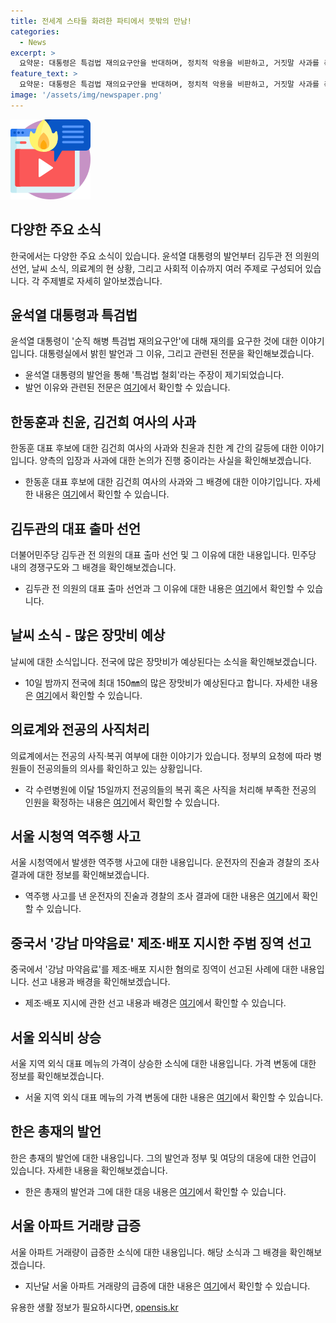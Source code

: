 ```yaml
---
title: 전세계 스타들 화려한 파티에서 뜻밖의 만남!
categories:
  - News
excerpt: >
  요약문: 대통령은 특검법 재의요구안을 반대하며, 정치적 악용을 비판하고, 거짓말 사과를 촉구하는 등 논란이 된 여러 이슈에 대한 발언을 내놓았다. 국내 외에도 중국의 마약음료 사건, 남북 폭우와 관련된 기상상황, 의료계와 전공의 관련 논란, 서울 아파트 매매 등 다양한 사건과 이슈들이 화제를 모으고 있다.
feature_text: >
  요약문: 대통령은 특검법 재의요구안을 반대하며, 정치적 악용을 비판하고, 거짓말 사과를 촉구하는 등 논란이 된 여러 이슈에 대한 발언을 내놓았다. 국내 외에도 중국의 마약음료 사건, 남북 폭우와 관련된 기상상황, 의료계와 전공의 관련 논란, 서울 아파트 매매 등 다양한 사건과 이슈들이 화제를 모으고 있다.
image: '/assets/img/newspaper.png'
---
```


<p><img src="/assets/img/news.png" alt="rentncar 속보" /></p>

<h2 data-ke-size="size26">다양한 주요 소식</h2>

<p data-ke-size="size16">한국에서는 다양한 주요 소식이 있습니다. 윤석열 대통령의 발언부터 김두관 전 의원의 선언, 날씨 소식, 의료계의 현 상황, 그리고 사회적 이슈까지 여러 주제로 구성되어 있습니다. 각 주제별로 자세히 알아보겠습니다.</p>

<h2 data-ke-size="size26">윤석열 대통령과 특검법</h2>

<p data-ke-size="size16">윤석열 대통령이 '순직 해병 특검법 재의요구안'에 대해 재의를 요구한 것에 대한 이야기입니다. 대통령실에서 밝힌 발언과 그 이유, 그리고 관련된 전문을 확인해보겠습니다.</p>

<ul>
    <li>윤석열 대통령의 발언을 통해 '특검법 철회'라는 주장이 제기되었습니다.</li>
    <li>발언 이유와 관련된 전문은 <a href="https://www.yna.co.kr/view/AKR20240709089800001">여기</a>에서 확인할 수 있습니다.</li>
</ul>

<h2 data-ke-size="size26">한동훈과 친윤, 김건희 여사의 사과</h2>

<p data-ke-size="size16">한동훈 대표 후보에 대한 김건희 여사의 사과와 친윤과 친한 계 간의 갈등에 대한 이야기입니다. 양측의 입장과 사과에 대한 논의가 진행 중이라는 사실을 확인해보겠습니다.</p>

<ul>
    <li>한동훈 대표 후보에 대한 김건희 여사의 사과와 그 배경에 대한 이야기입니다. 자세한 내용은 <a href="https://www.yna.co.kr/view/AKR20240709072200001">여기</a>에서 확인할 수 있습니다.</li>
</ul>

<h2 data-ke-size="size26">김두관의 대표 출마 선언</h2>

<p data-ke-size="size16">더불어민주당 김두관 전 의원의 대표 출마 선언 및 그 이유에 대한 내용입니다. 민주당 내의 경쟁구도와 그 배경을 확인해보겠습니다.</p>

<ul>
    <li>김두관 전 의원의 대표 출마 선언과 그 이유에 대한 내용은 <a href="https://www.yna.co.kr/view/AKR20240709067051001">여기</a>에서 확인할 수 있습니다.</li>
</ul>

<h2 data-ke-size="size26">날씨 소식 - 많은 장맛비 예상</h2>

<p data-ke-size="size16">날씨에 대한 소식입니다. 전국에 많은 장맛비가 예상된다는 소식을 확인해보겠습니다.</p>

<ul>
    <li>10일 밤까지 전국에 최대 150㎜의 많은 장맛비가 예상된다고 합니다. 자세한 내용은 <a href="https://www.yna.co.kr/view/AKR20240709080700530">여기</a>에서 확인할 수 있습니다.</li>
</ul>

<h2 data-ke-size="size26">의료계와 전공의 사직처리</h2>

<p data-ke-size="size16">의료계에서는 전공의 사직·복귀 여부에 대한 이야기가 있습니다. 정부의 요청에 따라 병원들이 전공의들의 의사를 확인하고 있는 상황입니다.</p>

<ul>
    <li>각 수련병원에 이달 15일까지 전공의들의 복귀 혹은 사직을 처리해 부족한 전공의 인원을 확정하는 내용은 <a href="https://www.yna.co.kr/view/AKR20240709079100530">여기</a>에서 확인할 수 있습니다.</li>
</ul>

<h2 data-ke-size="size26">서울 시청역 역주행 사고</h2>

<p data-ke-size="size16">서울 시청역에서 발생한 역주행 사고에 대한 내용입니다. 운전자의 진술과 경찰의 조사 결과에 대한 정보를 확인해보겠습니다.</p>

<ul>
    <li>역주행 사고를 낸 운전자의 진술과 경찰의 조사 결과에 대한 내용은 <a href="https://www.yna.co.kr/view/AKR20240709064451004">여기</a>에서 확인할 수 있습니다.</li>
</ul>

<h2 data-ke-size="size26">중국서 '강남 마약음료' 제조·배포 지시한 주범 징역 선고</h2>

<p data-ke-size="size16">중국에서 '강남 마약음료'를 제조·배포 지시한 혐의로 징역이 선고된 사례에 대한 내용입니다. 선고 내용과 배경을 확인해보겠습니다.</p>

<ul>
    <li>제조·배포 지시에 관한 선고 내용과 배경은 <a href="https://www.yna.co.kr/view/AKR20240709081600004">여기</a>에서 확인할 수 있습니다.</li>
</ul>

<h2 data-ke-size="size26">서울 외식비 상승</h2>

<p data-ke-size="size16">서울 지역 외식 대표 메뉴의 가격이 상승한 소식에 대한 내용입니다. 가격 변동에 대한 정보를 확인해보겠습니다.</p>

<ul>
    <li>서울 지역 외식 대표 메뉴의 가격 변동에 대한 내용은 <a href="https://www.yna.co.kr/view/AKR20240709063600030">여기</a>에서 확인할 수 있습니다.</li>
</ul>

<h2 data-ke-size="size26">한은 총재의 발언</h2>

<p data-ke-size="size16">한은 총재의 발언에 대한 내용입니다. 그의 발언과 정부 및 여당의 대응에 대한 언급이 있습니다. 자세한 내용을 확인해보겠습니다.</p>

<ul>
    <li>한은 총재의 발언과 그에 대한 대응 내용은 <a href="https://www.yna.co.kr/view/AKR20240709081200002">여기</a>에서 확인할 수 있습니다.</li>
</ul>

<h2 data-ke-size="size26">서울 아파트 거래량 급증</h2>

<p data-ke-size="size16">서울 아파트 거래량이 급증한 소식에 대한 내용입니다. 해당 소식과 그 배경을 확인해보겠습니다.</p>

<ul>
    <li>지난달 서울 아파트 거래량의 급증에 대한 내용은 <a href="https://www.yna.co.kr/view/AKR20240709074800003">여기</a>에서 확인할 수 있습니다.</li>
</ul>
유용한 생활 정보가 필요하시다면, <a href="https://opensis.kr" rel="dofollow">opensis.kr</a>


